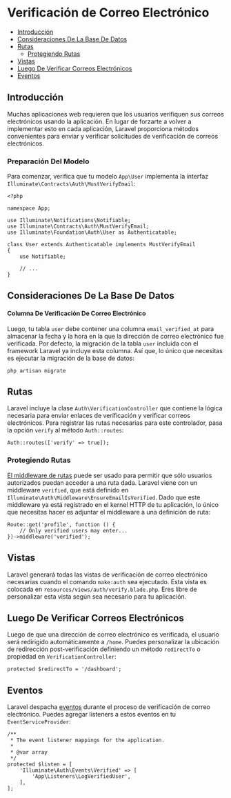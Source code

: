 # Verificación de Correo Electrónico

- [Introducción](#introduction)
- [Consideraciones De La Base De Datos](#verification-database)
- [Rutas](#verification-routing)
    - [Protegiendo Rutas](#protecting-routes)
- [Vistas](#verification-views)
- [Luego De Verificar Correos Electrónicos](#after-verifying-emails)
- [Eventos](#events)

<a name="introduction"></a>
## Introducción

Muchas aplicaciones web requieren que los usuarios verifiquen sus correos electrónicos usando la aplicación. En lugar de forzarte a volver a implementar esto en cada aplicación, Laravel proporciona métodos convenientes para enviar y verificar solicitudes de verificación de correos electrónicos. 

### Preparación Del Modelo

Para comenzar, verifica que tu modelo `App\User` implementa la interfaz `Illuminate\Contracts\Auth\MustVerifyEmail`:

    <?php

    namespace App;

    use Illuminate\Notifications\Notifiable;
    use Illuminate\Contracts\Auth\MustVerifyEmail;
    use Illuminate\Foundation\Auth\User as Authenticatable;

    class User extends Authenticatable implements MustVerifyEmail
    {
        use Notifiable;

        // ...
    }

<a name="verification-database"></a>
## Consideraciones De La Base De Datos

#### Columna De Verificación De Correo Electrónico

Luego, tu tabla `user` debe contener una columna `email_verified_at` para almacenar la fecha y la hora en la que la dirección de correo electrónico fue verificada. Por defecto, la migración de la tabla `user` incluida con el framework Laravel ya incluye esta columna. Así que, lo único que necesitas es ejecutar la migración de la base de datos:

    php artisan migrate

<a name="verification-routing"></a>
## Rutas

Laravel incluye la clase `Auth\VerificationController` que contiene la lógica necesaria para enviar enlaces de verificación y verificar correos electrónicos. Para registrar las rutas necesarias para este controlador, pasa la opción `verify` al método `Auth::routes`:

    Auth::routes(['verify' => true]);

<a name="protecting-routes"></a>
### Protegiendo Rutas

[El middleware de rutas](/docs/{{version}}/middleware) puede ser usado para permitir que sólo usuarios autorizados puedan acceder a una ruta dada. Laravel viene con un middleware `verified`, que está definido en `Illuminate\Auth\Middleware\EnsureEmailIsVerified`. Dado que este middleware ya está registrado en el kernel HTTP de tu aplicación, lo único que necesitas hacer es adjuntar el middleware a una definición de ruta:

    Route::get('profile', function () {
        // Only verified users may enter...
    })->middleware('verified');

<a name="verification-views"></a>
## Vistas

Laravel generará todas las vistas de verificación de correo electrónico necesarias cuando el comando `make:auth` sea ejecutado. Esta vista es colocada en `resources/views/auth/verify.blade.php`. Eres libre de personalizar esta vista según sea necesario para tu aplicación.

<a name="after-verifying-emails"></a>
## Luego De Verificar Correos Electrónicos

Luego de que una dirección de correo electrónico es verificada, el usuario será redirigido automáticamente a `/home`. Puedes personalizar la ubicación de redirección post-verificación definiendo un método `redirectTo` o propiedad en `VerificationController`:

    protected $redirectTo = '/dashboard';

<a name="events"></a>
## Eventos

Laravel despacha [eventos](/docs/{{version}}/events) durante el proceso de verificación de correo electrónico. Puedes agregar listeners a estos eventos en tu `EventServiceProvider`:

    /**
     * The event listener mappings for the application.
     *
     * @var array
     */
    protected $listen = [
        'Illuminate\Auth\Events\Verified' => [
            'App\Listeners\LogVerifiedUser',
        ],
    ];